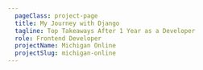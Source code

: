 ```yaml
---
  pageClass: project-page
  title: My Journey with Django
  tagline: Top Takeaways After 1 Year as a Developer
  role: Frontend Developer
  projectName: Michigan Online
  projectSlug: michigan-online
---
```


<ArticlePage :article="$page.frontmatter" />